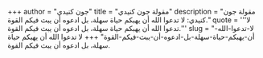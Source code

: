 +++
author = "جون كنيدي"
title = "مقولة جون كنيدي"
description = "مقولة جون كنيدي: لا تدعوا الله أن يهبكم حياة سهلة، بل ادعوه أن يبث فيكم القوة."
quote = '''لا تدعوا الله أن يهبكم حياة سهلة، بل ادعوه أن يبث فيكم القوة.'''
slug = "لا-تدعوا-الله-أن-يهبكم-حياة-سهلة-بل-ادعوه-أن-يبث-فيكم-القوة"
+++
لا تدعوا الله أن يهبكم حياة سهلة، بل ادعوه أن يبث فيكم القوة.
